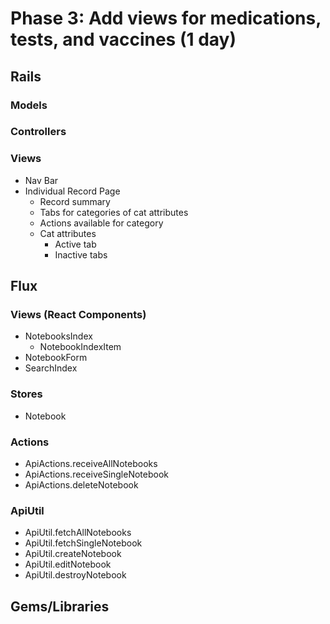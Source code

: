 # Phase 3: Add views for medications, tests, and vaccines (1 day)

## Rails
### Models

### Controllers

### Views
* Nav Bar
* Individual Record Page
  * Record summary
  * Tabs for categories of cat attributes
  * Actions available for category
  * Cat attributes
    * Active tab
    * Inactive tabs

## Flux
### Views (React Components)
* NotebooksIndex
  - NotebookIndexItem
* NotebookForm
* SearchIndex

### Stores
* Notebook

### Actions
* ApiActions.receiveAllNotebooks
* ApiActions.receiveSingleNotebook
* ApiActions.deleteNotebook

### ApiUtil
* ApiUtil.fetchAllNotebooks
* ApiUtil.fetchSingleNotebook
* ApiUtil.createNotebook
* ApiUtil.editNotebook
* ApiUtil.destroyNotebook

## Gems/Libraries

